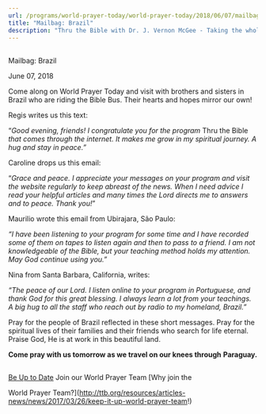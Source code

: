 ```yaml
---
url: /programs/world-prayer-today/world-prayer-today/2018/06/07/mailbag-brazil
title: "Mailbag: Brazil"
description: "Thru the Bible with Dr. J. Vernon McGee - Taking the whole Word to the whole world"
---
```







## 
 Mailbag: Brazil


June 07, 2018




Come along on World Prayer Today and visit with brothers and sisters in Brazil who are riding the Bible Bus. Their hearts and hopes mirror our own! 


Regis writes us this text: 


“*Good evening, friends! I congratulate you for the program* Thru the Bible *that comes through the internet. It makes me grow in my spiritual journey. A hug and stay in peace.”*


Caroline drops us this email: 


“*Grace and peace. I appreciate your messages on your program and visit the website regularly to keep abreast of the news. When I need advice I read your helpful articles and many times the Lord directs me to answers and to peace. Thank you!*”


Maurilio wrote this email from Ubirajara, São Paulo: 


*“I have been listening to your program for some time and I have recorded some of them on tapes to listen again and then to pass to a friend. I am not knowledgeable of the Bible, but your teaching method holds my attention. May God continue using you.”*


Nina from Santa Barbara, California, writes: 


*“The peace of our Lord. I listen online to your program in Portuguese, and thank God for this great blessing. I always learn a lot from your teachings. A big hug to all the staff who reach out by radio to my homeland, Brazil.”*


Pray for the people of Brazil reflected in these short messages. Pray for the spiritual lives of their families and their friends who search for life eternal. Praise God, He is at work in this beautiful land. 


**Come pray with us tomorrow as we travel on our knees through** **Paraguay.** 







## 




[Be Up to Date](http://feeds.feedburner.com/WorldPrayerToday "World Prayer Today RSS Feed")
Join our World Prayer Team
[Why join the  

World Prayer Team?](http://ttb.org/resources/articles-news/news/2017/03/26/keep-it-up-world-prayer-team!)





